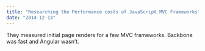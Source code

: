 ```yaml
---
title: "Researching the Performance costs of JavaScript MVC Frameworks"
date: "2014-12-13"
---
```


They measured initial page renders for a few MVC frameworks. Backbone was fast and Angular wasn’t.
